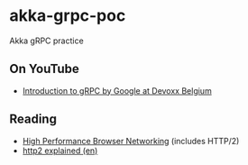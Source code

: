 # akka-grpc-poc
Akka gRPC practice

## On YouTube

* [Introduction to gRPC by Google at Devoxx Belgium](https://www.youtube.com/watch?v=kUz2zjkKxFg)

## Reading

* [High Performance Browser Networking](https://hpbn.co/) (includes HTTP/2)
* [http2 explained (en)](https://http2-explained.haxx.se/content/en/)
